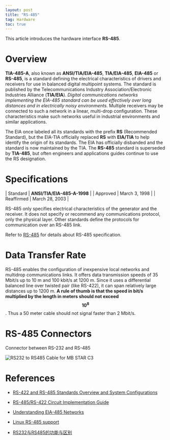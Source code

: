 ```yaml
---
layout: post
title: "RS-485"
tag: Hardware
toc: true
---
```


This article introduces the hardware interface **RS-485**.

<!--more-->

# Overview

**TIA-485-A**, also known as **ANSI/TIA/EIA-485**, **TIA/EIA-485**, **EIA-485** or **RS-485**, is a standard defining the electrical characteristics of drivers and receivers for use in balanced digital multipoint systems. The standard is published by the Telecommunications Industry Association/Electronic Industries Alliance (**TIA/EIA**). *Digital communications networks implementing the EIA-485 standard can be used effectively over long distances and in electrically noisy environments.* Multiple receivers may be connected to such a network in a linear, multi-drop configuration. These characteristics make such networks useful in industrial environments and similar applications.

The EIA once labeled all its standards with the prefix **RS** (Recommended Standard), but the EIA-TIA officially replaced **RS** with **EIA/TIA** to help identify the origin of its standards. The EIA has officially disbanded and the standard is now maintained by the TIA. The **RS-485** standard is superseded by **TIA-485**, but often engineers and applications guides continue to use the RS designation.

# Specifications

| Standard | **ANSI/TIA/EIA-485-A-1998** |
| Approved | March 3, 1998 |
| Reaffirmed | March 28, 2003 |

<p/>

RS-485 only specifies electrical characteristics of the generator and the receiver. It does not specify or recommend any communications protocol, only the physical layer. Other standards define the protocols for communication over an RS-485 link.

Refer to [RS-485](http://www.softelectro.ru/rs485_en.html) for details about RS-485 specification.

# Data Transfer Rate

RS-485 enables the configuration of inexpensive local networks and multidrop communications links. It offers data transmission speeds of 35 Mbit/s up to 10 m and 100 kbit/s at 1200 m. Since it uses a differential balanced line over twisted pair (like RS-422), it can span relatively large distances up to 1200 m. **A rule of thumb is that the speed in bit/s multiplied by the length in meters should not exceed $$10^8$$**. Thus a 50 meter cable should not signal faster than 2 Mbit/s.

# RS-485 Connectors

Connector between RS-232 and RS-485

![RS232 to RS485 Cable for MB STAR C3](/assets/RS232_to_RS485_Cable_for_MB_STAR_C3.jpg)

# References

* [RS-422 and RS-485 Standards Overview and System Configurations](http://www.ti.com/lit/an/slla070d/slla070d.pdf)
* [RS-485/RS-422 Circuit Implementation Guide](http://www.analog.com/media/en/technical-documentation/application-notes/AN-960.pdf)
* [Understanding EIA-485 Networks](https://www.ccontrols.com/pdf/ExtV1N1.pdf)
* [Linux RS-485 support](http://retis.sssup.it/~scordino/code/rs485.html)

* [RS232与RS485的功能与区别](http://blog.csdn.net/kevinhg/article/details/7367144)
